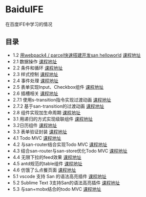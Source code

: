 # BaiduIFE
在百度IFE中学习的情况

## 目录
* 1.2 [用webpack4 / parcel快速搭建开发san helloworld](https://litarussell.github.io/BaiduIFE/mvvm/1.2-webpack_san/dist/index.html) [课程地址](http://ife.baidu.com/course/detail/id/2)
* 2.1 数据操作 [课程地址](http://ife.baidu.com/course/detail/id/4)
* 2.2 条件和循环 [课程地址](http://ife.baidu.com/course/detail/id/5)
* 2.3 样式控制 [课程地址](http://ife.baidu.com/course/detail/id/8)
* 2.4 事件处理 [课程地址](http://ife.baidu.com/course/detail/id/9)
* 2.5 表单实现Input、Checkbox组件 [课程地址](http://ife.baidu.com/course/detail/id/10)
* 2.6 插槽相关 [课程地址](http://ife.baidu.com/course/detail/id/11)
* 2.7.1 使用s-transition指令实现过渡动画 [课程地址](http://ife.baidu.com/course/detail/id/12)
* 2.7.2 基于san-transition的过渡动画 [课程地址](http://ife.baidu.com/course/detail/id/13)
* 2.8 组件实现加生命周期 [课程地址](http://ife.baidu.com/course/detail/id/14)
* 3.1 用递归的方式实现级联组件 [课程地址](http://ife.baidu.com/course/detail/id/15)
* 3.2日历组件 [课程地址](http://ife.baidu.com/course/detail/id/16)
* 3.3 表单验证封装 [课程地址](http://ife.baidu.com/course/detail/id/17)
* 4.1 Todo MVC [课程地址](http://ife.baidu.com/course/detail/id/19)
* 4.2 与san-router结合实现Todo MVC [课程地址](http://ife.baidu.com/course/detail/id/20)
* 4.3 结合san-router与san-store优化Todo MVC [课程地址](http://ife.baidu.com/course/detail/id/21)
* 4.4 无限下拉的feed效果 [课程地址](http://ife.baidu.com/course/detail/id/22)
* 4.5 antd规范的table组件 [课程地址](http://ife.baidu.com/course/detail/id/23)
* 4.6 仿饿了么点餐页面 [课程地址](http://ife.baidu.com/course/detail/id/24)
* 5.1 vscode 支持 San 的语法高亮插件 [课程地址](http://ife.baidu.com/course/detail/id/25)
* 5.2 Sublime Text 3支持San的语法高亮插件 [课程地址](http://ife.baidu.com/course/detail/id/26)
* 5.3 与san+mobx结合的todo MVC [课程地址](http://ife.baidu.com/course/detail/id/27)
